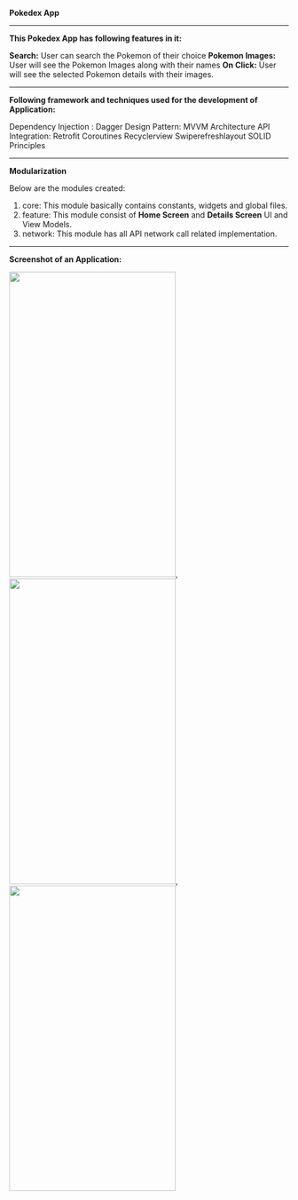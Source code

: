 **Pokedex App**
____________________________________________________________________________________________________
**This Pokedex App has following features in it:**

**Search:** User can search the Pokemon of their choice
**Pokemon Images:** User will see the Pokemon Images along with their names
**On Click:** User will see the selected Pokemon details with their images.

____________________________________________________________________________________________________
**Following framework and techniques used for the development of Application:**

Dependency Injection : Dagger
Design Pattern: MVVM Architecture
API Integration: Retrofit
Coroutines
Recyclerview
Swiperefreshlayout
SOLID Principles
____________________________________________________________________________________________________
**Modularization**

Below are the modules created:
1. core: This module basically contains constants, widgets and global files.
2. feature: This module consist of **Home Screen** and **Details Screen** UI and View Models.
3. network: This module has all API network call related implementation.
____________________________________________________________________________________________________
**Screenshot of an Application:**

<img src="https://github.com/surabhi3193/PokedexApp/assets/33922020/34f54c35-67ed-4459-8a9c-2bd00c878369" height="550" width="300" >,  <img src="https://github.com/surabhi3193/PokedexApp/assets/33922020/6b7dbce7-751a-4a54-9ff4-ec3640f2af75" height="550" width="300" >, <img src="https://github.com/surabhi3193/PokedexApp/assets/33922020/734d2bb8-81f5-4796-8c38-5019feaf22e9" height="550" width="300" >










